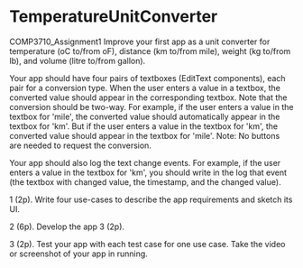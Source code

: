 # TemperatureUnitConverter
COMP3710_Assignment1
Improve your first app as a unit converter for temperature (oC to/from oF), distance (km to/from mile), weight (kg to/from lb), and volume (litre to/from gallon).

Your app should have four pairs of textboxes (EditText components), each pair for a conversion type. When the user enters a value in a textbox, the converted value should appear in the corresponding textbox. Note that the conversion should be two-way. For example, if the user enters a value in the textbox for 'mile', the converted value should automatically appear in the textbox for 'km'. But if the user enters a value in the textbox for 'km', the converted value should appear in the textbox for 'mile'. Note: No buttons are needed to request the conversion.

Your app should also log the text change events. For example, if the user enters a value in the textbox for 'km', you should write in the log that event (the textbox with changed value, the timestamp, and the changed value).

1 (2p). Write four use-cases to describe the app requirements and sketch its UI.

2 (6p). Develop the app 3 (2p).

3 (2p). Test your app with each test case for one use case. Take the video or screenshot of your app in running.

